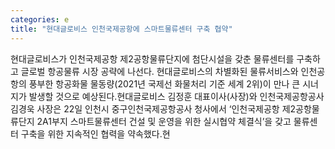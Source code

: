 ```yaml
---
categories: e
title: "현대글로비스 인천국제공항에 스마트물류센터 구축 협약"
---
```

현대글로비스가 인천국제공항 제2공항물류단지에 첨단시설을 갖춘 물류센터를 구축하고 글로벌 항공물류 시장 공략에 나선다. 현대글로비스의 차별화된 물류서비스와 인천공항의 풍부한 항공화물 물동량(2021년 국제선 화물처리 기준 세계 2위)이 만나 큰 시너지가 발생할 것으로 예상된다.현대글로비스 김정훈 대표이사(사장)와 인천국제공항공사 김경욱 사장은 22일 인천시 중구인천국제공항공사 청사에서 ‘인천국제공항 제2공항물류단지 2A1부지 스마트물류센터 건설 및 운영을 위한 실시협약 체결식’을 갖고 물류센터 구축을 위한 지속적인 협력을 약속했다.현